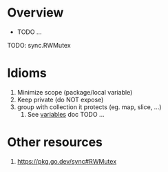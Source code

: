 # Overview
- TODO ...

TODO: sync.RWMutex


# Idioms
1. Minimize scope (package/local variable)
1. Keep private (do NOT expose)
1. group with collection it protects (eg. map, slice, ...)
    1. See [variables](./variables.md) doc
TODO ...


# Other resources
1. https://pkg.go.dev/sync#RWMutex
